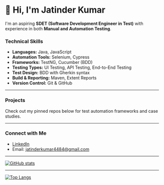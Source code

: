 # 👋 Hi, I'm Jatinder Kumar

I'm an aspiring **SDET (Software Development Engineer in Test)** with experience in both **Manual and Automation Testing**.

### Technical Skills

- **Languages:** Java, JavaScript
- **Automation Tools:** Selenium, Cypress
- **Frameworks:** TestNG, Cucumber (BDD)
- **Testing Types:** UI Testing, API Testing, End-to-End Testing
- **Test Design:** BDD with Gherkin syntax
- **Build & Reporting:** Maven, Extent Reports
- **Version Control:** Git & GitHub

---
### Projects
Check out my pinned repos below for test automation frameworks and case studies.

---
### Connect with Me
- [LinkedIn](https://www.linkedin.com/in/jatinder-kumar-42ab7b343/)
- Email: jatinderkumar4484@gmail.com

---
<!-- GitHub stats -->
[![GitHub stats](https://github-readme-stats.vercel.app/api?username=jatinder4484&show_icons=true&theme=radical)](https://github.com/jatinder4484)

---
[![Top Langs](https://github-readme-stats.vercel.app/api/top-langs/?username=jatinder4484&layout=compact&langs_count=6)](https://github.com/jatinder4484)

